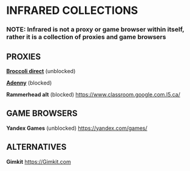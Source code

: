 # INFRARED COLLECTIONS
### NOTE: Infrared is not a proxy or game browser within itself, rather it is a collection of proxies and game browsers



## PROXIES

[**Broccoli direct**](https://justa5thgrader.github.io/broccoliwebfull/) (unblocked)


[**Adenny**](https://00.adenny.net) (blocked)


**Rammerhead alt** (blocked)
    https://www.classroom.google.com.l5.ca/



## GAME BROWSERS

**Yandex Games** (unblocked)
    https://yandex.com/games/




## ALTERNATIVES

**Gimkit**
    https://Gimkit.com

